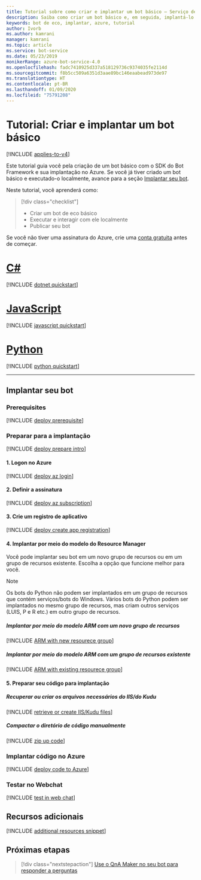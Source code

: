 ```yaml
---
title: Tutorial sobre como criar e implantar um bot básico – Serviço de Bot
description: Saiba como criar um bot básico e, em seguida, implantá-lo no Azure.
keywords: bot de eco, implantar, azure, tutorial
author: Ivorb
ms.author: kamrani
manager: kamrani
ms.topic: article
ms.service: bot-service
ms.date: 05/23/2019
monikerRange: azure-bot-service-4.0
ms.openlocfilehash: fadc7410925d337a518129736c9374035fe2114d
ms.sourcegitcommit: f8b5cc509a6351d3aae89bc146eaabead973de97
ms.translationtype: HT
ms.contentlocale: pt-BR
ms.lasthandoff: 01/09/2020
ms.locfileid: "75791208"
---
```

# <a name="tutorial-create-and-deploy-a-basic-bot"></a>Tutorial: Criar e implantar um bot básico

[!INCLUDE [applies-to-v4](../includes/applies-to.md)]

Este tutorial guia você pela criação de um bot básico com o SDK do Bot Framework e sua implantação no Azure. Se você já tiver criado um bot básico e executado-o localmente, avance para a seção [Implantar seu bot](#deploy-your-bot).

Neste tutorial, você aprenderá como:

> [!div class="checklist"]
> * Criar um bot de eco básico
> * Executar e interagir com ele localmente
> * Publicar seu bot

Se você não tiver uma assinatura do Azure, crie uma [conta gratuita](https://azure.microsoft.com/free/?WT.mc_id=A261C142F) antes de começar.

# <a name="ctabcsharp"></a>[C#](#tab/csharp)

[!INCLUDE [dotnet quickstart](~/includes/quickstart-dotnet.md)]

# <a name="javascripttabjavascript"></a>[JavaScript](#tab/javascript)

[!INCLUDE [javascript quickstart](~/includes/quickstart-javascript.md)]

# <a name="pythontabpython"></a>[Python](#tab/python)

[!INCLUDE [python quickstart](~/includes/quickstart-python.md)]

---

## <a name="deploy-your-bot"></a>Implantar seu bot

### <a name="prerequisites"></a>Prerequisites
[!INCLUDE [deploy prerequisite](~/includes/deploy/snippet-prerequisite.md)]

### <a name="prepare-for-deployment"></a>Preparar para a implantação
[!INCLUDE [deploy prepare intro](~/includes/deploy/snippet-prepare-deploy-intro.md)]

#### <a name="1-login-to-azure"></a>1. Logon no Azure
[!INCLUDE [deploy az login](~/includes/deploy/snippet-az-login.md)]

#### <a name="2-set-the-subscription"></a>2. Definir a assinatura
[!INCLUDE [deploy az subscription](~/includes/deploy/snippet-az-set-subscription.md)]

#### <a name="3-create-an-app-registration"></a>3. Crie um registro de aplicativo
[!INCLUDE [deploy create app registration](~/includes/deploy/snippet-create-app-registration.md)]

#### <a name="4-deploy-via-arm-template"></a>4. Implantar por meio do modelo do Resource Manager
Você pode implantar seu bot em um novo grupo de recursos ou em um grupo de recursos existente. Escolha a opção que funcione melhor para você.

> [!NOTE]
> Os bots do Python não podem ser implantados em um grupo de recursos que contém serviços/bots do Windows.  Vários bots do Python podem ser implantados no mesmo grupo de recursos, mas criam outros serviços (LUIS, P e R etc.) em outro grupo de recursos.
>

##### <a name="deploy-via-arm-template-with-new-resource-group"></a>**Implantar por meio do modelo ARM com um novo grupo de recursos**
[!INCLUDE [ARM with new resourece group](~/includes/deploy/snippet-ARM-new-resource-group.md)]

##### <a name="deploy-via-arm-template-with-existing-resource-group"></a>**Implantar por meio do modelo ARM com um grupo de recursos existente**
[!INCLUDE [ARM with existing resourece group](~/includes/deploy/snippet-ARM-existing-resource-group.md)]

#### <a name="5-prepare-your-code-for-deployment"></a>5. Preparar seu código para implantação
##### <a name="retrieve-or-create-necessary-iiskudu-files"></a>**Recuperar ou criar os arquivos necessários do IIS/do Kudu**
[!INCLUDE [retrieve or create IIS/Kudu files](~/includes/deploy/snippet-IIS-Kudu-files.md)]

##### <a name="zip-up-the-code-directory-manually"></a>**Compactar o diretório de código manualmente**
[!INCLUDE [zip up code](~/includes/deploy/snippet-zip-code.md)]

### <a name="deploy-code-to-azure"></a>Implantar código no Azure
[!INCLUDE [deploy code to Azure](~/includes/deploy/snippet-deploy-code-to-az.md)]

### <a name="test-in-web-chat"></a>Testar no Webchat
[!INCLUDE [test in web chat](~/includes/deploy/snippet-test-in-web-chat.md)]

## <a name="additional-resources"></a>Recursos adicionais

[!INCLUDE [additional resources snippet](~/includes/deploy/snippet-additional-resources.md)]

## <a name="next-steps"></a>Próximas etapas
> [!div class="nextstepaction"]
> [Use o QnA Maker no seu bot para responder a perguntas](bot-builder-tutorial-add-qna.md)